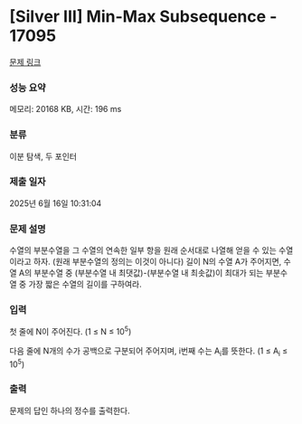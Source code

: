 # [Silver III] Min-Max Subsequence - 17095 

[문제 링크](https://www.acmicpc.net/problem/17095) 

### 성능 요약

메모리: 20168 KB, 시간: 196 ms

### 분류

이분 탐색, 두 포인터

### 제출 일자

2025년 6월 16일 10:31:04

### 문제 설명

<p>수열의 부분수열을 그 수열의 연속한 일부 항을 원래 순서대로 나열해 얻을 수 있는 수열이라고 하자. (원래 부분수열의 정의는 이것이 아니다) 길이 N의 수열 A가 주어지면, 수열 A의 부분수열 중 (부분수열 내 최댓값)-(부분수열 내 최솟값)이 최대가 되는 부분수열 중 가장 짧은 수열의 길이를 구하여라.</p>

### 입력 

 <p>첫 줄에 N이 주어진다. (1 ≤ N ≤ 10<sup>5</sup>)</p>

<p>다음 줄에 N개의 수가 공백으로 구분되어 주어지며, i번째 수는 A<sub>i</sub>를 뜻한다. (1 ≤ A<sub>i</sub> ≤ 10<sup>5</sup>)</p>

### 출력 

 <p>문제의 답인 하나의 정수를 출력한다.</p>


